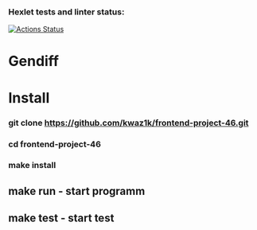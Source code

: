 ### Hexlet tests and linter status:
[![Actions Status](https://github.com/kwaz1k/frontend-project-46/actions/workflows/hexlet-check.yml/badge.svg)](https://github.com/kwaz1k/frontend-project-46/actions)

# Gendiff

# Install
### git clone https://github.com/kwaz1k/frontend-project-46.git
### cd frontend-project-46
### make install

## make run - start programm
## make test - start test